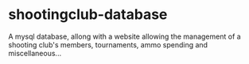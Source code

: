# shootingclub-database
A mysql database, allong with a website allowing the management of a shooting club's members, tournaments, ammo spending and miscellaneous...
